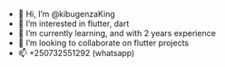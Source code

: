 - 👋 Hi, I’m @kibugenzaKing
- 👀 I’m interested in flutter, dart
- 🌱 I’m currently learning, and with 2 years experience
- 💞️ I’m looking to collaborate on flutter projects
- 📫 +250732551292 (whatsapp)

<!---
kibugenzaKing/kibugenzaKing is a ✨ special ✨ repository because its `README.md` (this file) appears on your GitHub profile.
You can click the Preview link to take a look at your changes.
--->
